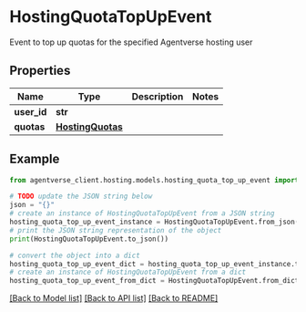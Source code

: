 # HostingQuotaTopUpEvent

Event to top up quotas for the specified Agentverse hosting user

## Properties

Name | Type | Description | Notes
------------ | ------------- | ------------- | -------------
**user_id** | **str** |  | 
**quotas** | [**HostingQuotas**](HostingQuotas.md) |  | 

## Example

```python
from agentverse_client.hosting.models.hosting_quota_top_up_event import HostingQuotaTopUpEvent

# TODO update the JSON string below
json = "{}"
# create an instance of HostingQuotaTopUpEvent from a JSON string
hosting_quota_top_up_event_instance = HostingQuotaTopUpEvent.from_json(json)
# print the JSON string representation of the object
print(HostingQuotaTopUpEvent.to_json())

# convert the object into a dict
hosting_quota_top_up_event_dict = hosting_quota_top_up_event_instance.to_dict()
# create an instance of HostingQuotaTopUpEvent from a dict
hosting_quota_top_up_event_from_dict = HostingQuotaTopUpEvent.from_dict(hosting_quota_top_up_event_dict)
```
[[Back to Model list]](../README.md#documentation-for-models) [[Back to API list]](../README.md#documentation-for-api-endpoints) [[Back to README]](../README.md)


